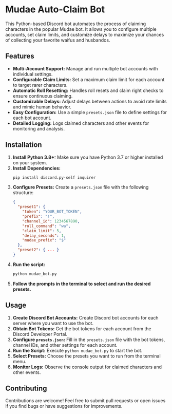 # Mudae Auto-Claim Bot

This Python-based Discord bot automates the process of claiming characters in the popular Mudae bot. It allows you to configure multiple accounts, set claim limits, and customize delays to maximize your chances of collecting your favorite waifus and husbandos.

## Features

* **Multi-Account Support:** Manage and run multiple bot accounts with individual settings.
* **Configurable Claim Limits:** Set a maximum claim limit for each account to target rarer characters.
* **Automatic Roll Resetting:** Handles roll resets and claim right checks to ensure continuous claiming.
* **Customizable Delays:** Adjust delays between actions to avoid rate limits and mimic human behavior.
* **Easy Configuration:** Use a simple `presets.json` file to define settings for each bot account.
* **Detailed Logging:** Logs claimed characters and other events for monitoring and analysis.

## Installation

1. **Install Python 3.8+:** Make sure you have Python 3.7 or higher installed on your system.
2. **Install Dependencies:**
   ```bash
   pip install discord.py-self inquirer
   ```
3. **Configure Presets:**
   Create a `presets.json` file with the following structure:
   ```json
   {
     "preset1": {
       "token": "YOUR_BOT_TOKEN",
       "prefix": "!", 
       "channel_id": 1234567890,
       "roll_command": "wa",
       "claim_limit": 5,
       "delay_seconds": 1,
       "mudae_prefix": "$" 
     },
     "preset2": { ... } 
   }
   ```
4. **Run the script:**
   ```bash
   python mudae_bot.py 
   ```
5. **Follow the prompts in the terminal to select and run the desired presets.**


## Usage

1. **Create Discord Bot Accounts:** Create Discord bot accounts for each server where you want to use the bot.
2. **Obtain Bot Tokens:** Get the bot tokens for each account from the Discord Developer Portal.
3. **Configure `presets.json`:** Fill in the `presets.json` file with the bot tokens, channel IDs, and other settings for each account.
4. **Run the Script:** Execute `python mudae_bot.py` to start the bot.
5. **Select Presets:** Choose the presets you want to run from the terminal menu.
6. **Monitor Logs:** Observe the console output for claimed characters and other events.


## Contributing

Contributions are welcome! Feel free to submit pull requests or open issues if you find bugs or have suggestions for improvements.
